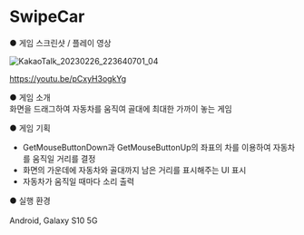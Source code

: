# SwipeCar

● 게임 스크린샷 / 플레이 영상<br>

![KakaoTalk_20230226_223640701_04](https://user-images.githubusercontent.com/112921582/221414180-41cf60c6-432e-43eb-a634-876ab2db2f64.jpg)<br>

https://youtu.be/pCxyH3ogkYg<br>

● 게임 소개<br>
화면을 드래그하여 자동차를 움직여 골대에 최대한 가까이 놓는 게임<br>

● 게임 기획
- GetMouseButtonDown과 GetMouseButtonUp의 좌표의 차를 이용하여 자동차를 움직일 거리를 결정
- 화면의 가운데에 자동차와 골대까지 남은 거리를 표시해주는 UI 표시
- 자동차가 움직일 때마다 소리 출력


● 실행 환경<br><br>
Android, Galaxy S10 5G<br>
